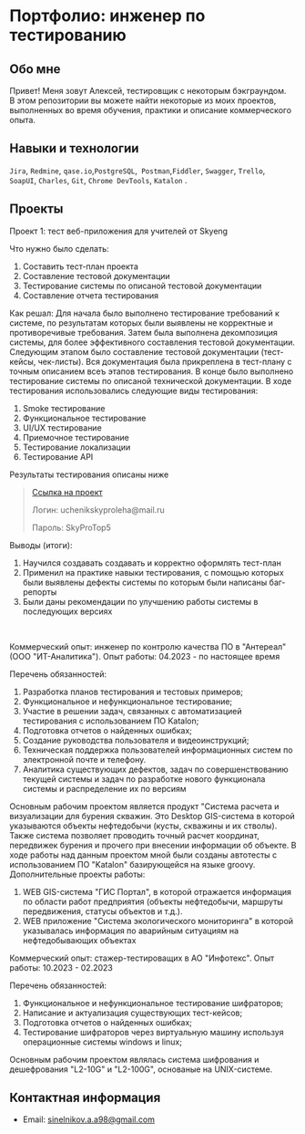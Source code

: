 # Портфолио: инженер по тестированию

## Обо мне 

Привет! Меня зовут Алексей, тестировщик с некоторым бэкграундом. <br>
В этом репозитории вы можете найти некоторые из моих проектов, выполненных во время обучения, практики и описание коммерческого опыта.
<br>

## Навыки и технологии
``Jira``, ``Redmine``, ``qase.io``,``PostgreSQL``,`` Postman``,``Fiddler``, ``Swagger``, ``Trello``, <br>
``SoapUI``, ``Charles``, ``Git``, ``Chrome DevTools``, ``Katalon`` .




## Проекты

<p> Проект 1: тест веб-приложения для учителей от Skyeng</p>
<p>Что нужно было сделать:<p>
<ol>
  <li>Составить тест-план проекта</li>
  <li>Составление тестовой документации</li>
  <li>Тестирование системы по описаной тестовой документации</li>
  <li>Составление отчета тестирования</li>
</ol>

<p>Как решал: Для начала было выполнено тестирование требований к системе, по результатам которых были выявлены не корректные и противоречивые требования. Затем была выполнена декомпозиция системы, для более эффективного составления тестовой документации. Следующим этапом было составление тестовой документации (тест-кейсы, чек-листы). Вся документация была прикреплена в тест-плану с точным описанием всеъ этапов тестирования. В конце было выполнено тестирование системы по описаной технической документации. В ходе тестирования использовались следующие виды тестирования: </p>
<ol> 
  <li>Smoke тестирование</li>
  <li>Функциональное тестирование</li>
  <li>UI/UX тестирование</li>
  <li>Приемочное тестирование</li>
  <li>Тестирование локализации</li>
  <li>Тестирование API</li>
</ol>

</p>Результаты тестирования описаны ниже</p>


> <a href="https://skyprouchenik.atlassian.net/wiki/spaces/~7120206df5b90e5b3d428db37b4ebda4b1824b/pages/262197/1-">Ссылка на проект</a>
> <p> Логин: uchenikskyproleha@mail.ru </p>
> <p> Пароль: SkyProTop5 </p>
 
 <p>Выводы (итоги):<p>
<ol>
  <li>Научился создавать создавать и корректно оформлять тест-план</li>
  <li>Применил на практике навыки тестирования, с помощью которых были выявлены дефекты системы по которым были написаны баг-репорты</li>
  <li>Были даны рекомендации по улучшению работы системы в последующих версиях</li>
</ol>


<br> 

<p> Коммерческий опыт: инженер по контролю качества ПО в "Антереал" (ООО "ИТ-Аналитика"). Опыт работы: 04.2023 - по настоящее время</p>
<p>Перечень обязанностей:<p>
<ol>
  <li>Разработка планов тестирования и тестовых примеров;</li>
  <li>Функциональное и нефункциональное тестирование;</li>
  <li>Участие в решении задач, связанных с автоматизацией тестирования с использованием ПО Katalon;</li>
  <li>Подготовка отчетов о найденных ошибках;</li>
  <li>Создание руководства пользователя и видеоинструкций;</li>
  <li>Техническая поддержка пользователей информационных систем по электронной почте и телефону.</li>
  <li>Аналитика существующих дефектов, задач по совершенствованию текущей системы и задач по разработке нового функционала системы и распределение их по версиям</li>
</ol>

<p> Основным рабочим проектом является продукт "Система расчета и визуализации для бурения скважин. Это Desktop GIS-система в которой указываются объекты нефтедобычи (кусты, скважины и их стволы). Также система позволяет проводить точный расчет координат, передвижек бурения и прочего при внесении информации об объекте. В ходе работы над данным проектом мной были созданы автотесты с использованием ПО "Katalon" базирующейся на языке groovy. Дополнительные проекты работы: </p>
  <ol>
  <li>WEB GIS-система "ГИС Портал", в которой отражается информация по области работ предприятия (объекты нефтедобычи, маршруты передвижения, статусы объектов и т.д.).</li>
  <li>WEB приложение "Система экологического мониторинга" в которой указывалась информация по аварийным ситуациям на нефтедобывающих объектах</li>
</ol>

 <p> Коммерческий опыт: стажер-тестироващих в АО "Инфотекс". Опыт работы: 10.2023 - 02.2023</p>
<p>Перечень обязанностей:<p>
<ol>
  <li>Функциональное и нефункциональное тестирование шифраторов;</li>
  <li>Написание и актуализация существующих тест-кейсов;</li>
  <li>Подготовка отчетов о найденных ошибках;</li>
  <li>Тестирование шифраторов через виртуальную машину используя операционные системы windows и linux;</li>
</ol>

<p> Основным рабочим проектом являлась система шифрования и дешефрования "L2-10G" и "L2-100G", основаные на UNIX-системе. </p>



## Контактная информация
- Email: sinelnikov.a.a98@gmail.com
